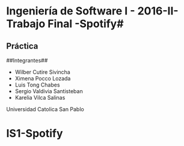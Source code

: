 # Ingeniería de Software I - 2016-II- Trabajo Final -Spotify#

## Práctica
##Integrantes##

* Wilber Cutire Sivincha 
* Ximena Pocco Lozada
* Luis Tong Chabes
* Sergio Valdivia Santisteban
* Karelia Vilca Salinas


Universidad Catolica San Pablo
# IS1-Spotify

